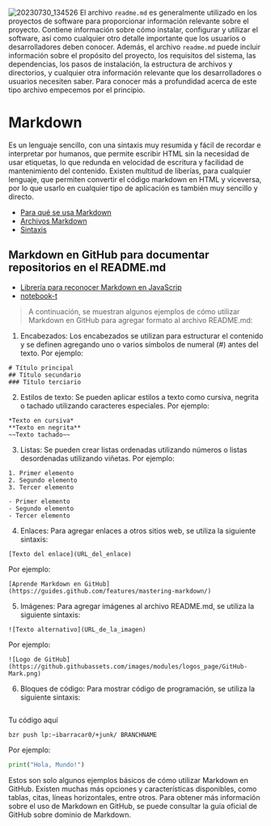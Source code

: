 ![20230730_134526](https://github.com/notebook-t/notebook-t/assets/140947135/5171d43f-94d2-47f1-8f8b-8cd8d85adaef)
El archivo `readme.md` es generalmente utilizado en los proyectos de software para proporcionar información relevante sobre el proyecto. 
Contiene información sobre cómo instalar, configurar y utilizar el software, así como cualquier otro detalle importante que los usuarios o desarrolladores deben conocer. 
Además, el archivo `readme.md` puede incluir información sobre el propósito del proyecto, los requisitos del sistema, las dependencias, los pasos de instalación, la estructura de archivos y directorios, y cualquier otra información relevante que los desarrolladores o usuarios necesiten saber.
Para conocer más a profundidad acerca de este tipo archivo empecemos por el principio.

# Markdown 
Es un lenguaje sencillo, con una sintaxis muy resumida y fácil de recordar e interpretar por humanos, que permite escribir HTML sin la necesidad de usar etiquetas, lo que redunda en velocidad de escritura y facilidad de mantenimiento del contenido. Existen multitud de liberías, para cualquier lenguaje, que permiten convertir el código markdown en HTML y viceversa, por lo que usarlo en cualquier tipo de aplicación es también muy sencillo y directo.
- [Para qué se usa Markdown](https://desarrolloweb.com/home/markdown#track263)
- [Archivos Markdown](https://desarrolloweb.com/home/markdown#track198)
- [Sintaxis](https://desarrolloweb.com/home/markdown#track199)

## Markdown en GitHub para documentar repositorios en el README.md
- [Librería para reconocer Markdown en JavaScrip](https://desarrolloweb.com/home/markdown#track261)
- [notebook-t](https://desarrolloweb.com/home/markdown#track242)
  
> A continuación, se muestran algunos ejemplos de cómo utilizar Markdown en GitHub para agregar formato al archivo README.md:

1. Encabezados: Los encabezados se utilizan para estructurar el contenido y se definen agregando uno o varios símbolos de numeral (#) antes del texto. Por ejemplo:

```
# Título principal
## Título secundario
### Título terciario
```

2. Estilos de texto: Se pueden aplicar estilos a texto como cursiva, negrita o tachado utilizando caracteres especiales. Por ejemplo:

```
*Texto en cursiva*
**Texto en negrita**
~~Texto tachado~~
```

3. Listas: Se pueden crear listas ordenadas utilizando números o listas desordenadas utilizando viñetas. Por ejemplo:

```
1. Primer elemento
2. Segundo elemento
3. Tercer elemento
```

```
- Primer elemento
- Segundo elemento
- Tercer elemento
```

4. Enlaces: Para agregar enlaces a otros sitios web, se utiliza la siguiente sintaxis:

```
[Texto del enlace](URL_del_enlace)
```

Por ejemplo:

```
[Aprende Markdown en GitHub](https://guides.github.com/features/mastering-markdown/)
```

5. Imágenes: Para agregar imágenes al archivo README.md, se utiliza la siguiente sintaxis:

```
![Texto alternativo](URL_de_la_imagen)
```

Por ejemplo:

```
![Logo de GitHub](https://github.githubassets.com/images/modules/logos_page/GitHub-Mark.png)
```

6. Bloques de código: Para mostrar código de programación, se utiliza la siguiente sintaxis:

```
```
Tu código aquí
```shell
bzr push lp:~ibarracar0/+junk/ BRANCHNAME
```

Por ejemplo:

```python
print("Hola, Mundo!")
```

Estos son solo algunos ejemplos básicos de cómo utilizar Markdown en GitHub. Existen muchas más opciones y características disponibles, como tablas, citas, líneas horizontales, entre otros. Para obtener más información sobre el uso de Markdown en GitHub, se puede consultar la guía oficial de GitHub sobre dominio de Markdown.
